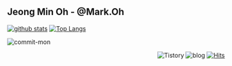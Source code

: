## Jeong Min Oh - @Mark.Oh

[![github stats](https://github-readme-stats.vercel.app/api?username=ggomi&show_icons=true&theme=solarized-light&exclude_repo=ggomi.github.io,webtoon)](https://github.com/anuraghazra/github-readme-stats)
[![Top Langs](https://github-readme-stats.vercel.app/api/top-langs/?username=ggomi&layout=compact&theme=solarized-light)](https://github.com/anuraghazra/github-readme-stats)

<div>

![commit-mon](http://15.164.170.96:5000/api/v1/commit-mon?username=ggomi)

</div>

<div align=right>

![Tistory](https://img.shields.io/badge/Tistory-black?style=flat-square&logo=Kakao&link=https://mark-oh.tistory.com) ![blog](https://img.shields.io/badge/Blog-black?style=flat-square&logo=github&link=https://ggomi.github.io) [![Hits](https://hits.seeyoufarm.com/api/count/incr/badge.svg?url=https%3A%2F%2Fgithub.com%2Fggomi%2Fhit-counter&count_bg=%2379C83D&title_bg=%23555555&icon=&icon_color=%23E7E7E7&title=hits&edge_flat=false)](https://hits.seeyoufarm.com)

</div>

